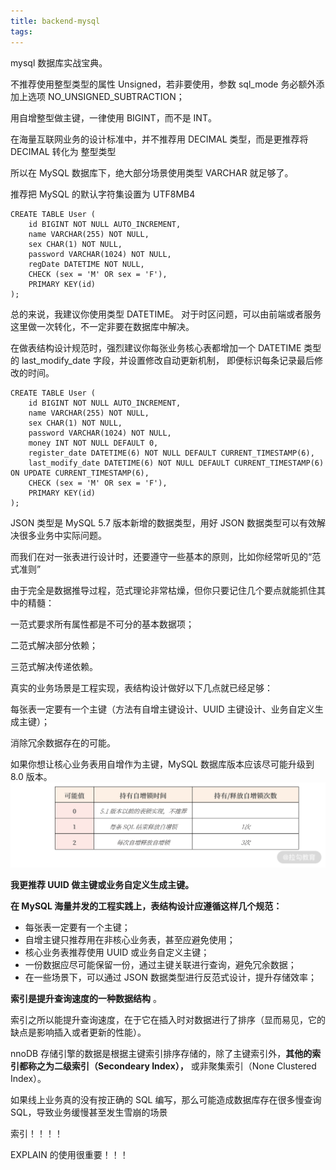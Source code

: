 ```yaml
---
title: backend-mysql
tags:
---
```


mysql 数据库实战宝典。

<!--more-->

不推荐使用整型类型的属性 Unsigned，若非要使用，参数 sql_mode 务必额外添加上选项 NO_UNSIGNED_SUBTRACTION；

用自增整型做主键，一律使用 BIGINT，而不是 INT。

在海量互联网业务的设计标准中，并不推荐用 DECIMAL 类型，而是更推荐将 DECIMAL 转化为 整型类型

所以在 MySQL 数据库下，绝大部分场景使用类型 VARCHAR 就足够了。

推荐把 MySQL 的默认字符集设置为 UTF8MB4

```Shell
CREATE TABLE User (
    id BIGINT NOT NULL AUTO_INCREMENT,
    name VARCHAR(255) NOT NULL,
    sex CHAR(1) NOT NULL,
    password VARCHAR(1024) NOT NULL,
    regDate DATETIME NOT NULL,
    CHECK (sex = 'M' OR sex = 'F'),
    PRIMARY KEY(id)
);
```

总的来说，我建议你使用类型 DATETIME。 对于时区问题，可以由前端或者服务这里做一次转化，不一定非要在数据库中解决。

在做表结构设计规范时，强烈建议你每张业务核心表都增加一个 DATETIME 类型的 last_modify_date 字段，并设置修改自动更新机制， 即便标识每条记录最后修改的时间。

```Shell
CREATE TABLE User (
    id BIGINT NOT NULL AUTO_INCREMENT,
    name VARCHAR(255) NOT NULL,
    sex CHAR(1) NOT NULL,
    password VARCHAR(1024) NOT NULL,
    money INT NOT NULL DEFAULT 0,
    register_date DATETIME(6) NOT NULL DEFAULT CURRENT_TIMESTAMP(6),
    last_modify_date DATETIME(6) NOT NULL DEFAULT CURRENT_TIMESTAMP(6) ON UPDATE CURRENT_TIMESTAMP(6),
    CHECK (sex = 'M' OR sex = 'F'),
    PRIMARY KEY(id)
);
```

JSON 类型是 MySQL 5.7 版本新增的数据类型，用好 JSON 数据类型可以有效解决很多业务中实际问题。

而我们在对一张表进行设计时，还要遵守一些基本的原则，比如你经常听见的“范式准则”

由于完全是数据推导过程，范式理论非常枯燥，但你只要记住几个要点就能抓住其中的精髓：

一范式要求所有属性都是不可分的基本数据项；

二范式解决部分依赖；

三范式解决传递依赖。

真实的业务场景是工程实现，表结构设计做好以下几点就已经足够：

每张表一定要有一个主键（方法有自增主键设计、UUID 主键设计、业务自定义生成主键）；

消除冗余数据存在的可能。

如果你想让核心业务表用自增作为主键，MySQL 数据库版本应该尽可能升级到 8.0 版本。
![alt text](image-1.png)

**我更推荐 UUID 做主键或业务自定义生成主键。**


**在 MySQL 海量并发的工程实践上，表结构设计应遵循这样几个规范：**

* 每张表一定要有一个主键；
* 自增主键只推荐用在非核心业务表，甚至应避免使用；
* 核心业务表推荐使用 UUID 或业务自定义主键；
* 一份数据应尽可能保留一份，通过主键关联进行查询，避免冗余数据；
* 在一些场景下，可以通过 JSON 数据类型进行反范式设计，提升存储效率；


 **索引是提升查询速度的一种数据结构** 。

索引之所以能提升查询速度，在于它在插入时对数据进行了排序（显而易见，它的缺点是影响插入或者更新的性能）。


nnoDB 存储引擎的数据是根据主键索引排序存储的，除了主键索引外，**其他的索引都称之为二级索引（Secondeary Index），** 或非聚集索引（None Clustered Index）。


如果线上业务真的没有按正确的 SQL 编写，那么可能造成数据库存在很多慢查询 SQL，导致业务缓慢甚至发生雪崩的场景


索引！！！！


EXPLAIN  的使用很重要！！！

